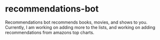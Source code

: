 # recommendations-bot
Recommendations bot recommends books, movies, and shows to you. Currently, I am working on adding more to the lists, and working on adding recommendations from amazons top charts.

